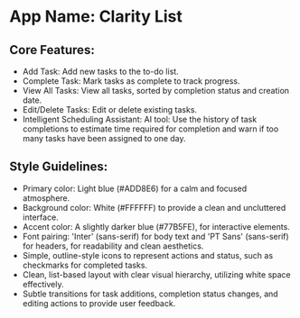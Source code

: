 # **App Name**: Clarity List

## Core Features:

- Add Task: Add new tasks to the to-do list.
- Complete Task: Mark tasks as complete to track progress.
- View All Tasks: View all tasks, sorted by completion status and creation date.
- Edit/Delete Tasks: Edit or delete existing tasks.
- Intelligent Scheduling Assistant: AI tool: Use the history of task completions to estimate time required for completion and warn if too many tasks have been assigned to one day.

## Style Guidelines:

- Primary color: Light blue (#ADD8E6) for a calm and focused atmosphere.
- Background color: White (#FFFFFF) to provide a clean and uncluttered interface.
- Accent color: A slightly darker blue (#77B5FE), for interactive elements.
- Font pairing: 'Inter' (sans-serif) for body text and 'PT Sans' (sans-serif) for headers, for readability and clean aesthetics.
- Simple, outline-style icons to represent actions and status, such as checkmarks for completed tasks.
- Clean, list-based layout with clear visual hierarchy, utilizing white space effectively.
- Subtle transitions for task additions, completion status changes, and editing actions to provide user feedback.